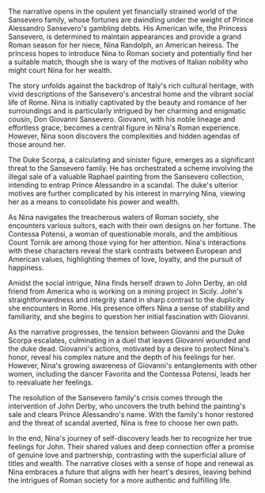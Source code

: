 The narrative opens in the opulent yet financially strained world of the Sansevero family, whose fortunes are dwindling under the weight of Prince Alessandro Sansevero's gambling debts. His American wife, the Princess Sansevero, is determined to maintain appearances and provide a grand Roman season for her niece, Nina Randolph, an American heiress. The princess hopes to introduce Nina to Roman society and potentially find her a suitable match, though she is wary of the motives of Italian nobility who might court Nina for her wealth.

The story unfolds against the backdrop of Italy's rich cultural heritage, with vivid descriptions of the Sansevero's ancestral home and the vibrant social life of Rome. Nina is initially captivated by the beauty and romance of her surroundings and is particularly intrigued by her charming and enigmatic cousin, Don Giovanni Sansevero. Giovanni, with his noble lineage and effortless grace, becomes a central figure in Nina's Roman experience. However, Nina soon discovers the complexities and hidden agendas of those around her.

The Duke Scorpa, a calculating and sinister figure, emerges as a significant threat to the Sansevero family. He has orchestrated a scheme involving the illegal sale of a valuable Raphael painting from the Sansevero collection, intending to entrap Prince Alessandro in a scandal. The duke's ulterior motives are further complicated by his interest in marrying Nina, viewing her as a means to consolidate his power and wealth.

As Nina navigates the treacherous waters of Roman society, she encounters various suitors, each with their own designs on her fortune. The Contessa Potensi, a woman of questionable morals, and the ambitious Count Tornik are among those vying for her attention. Nina's interactions with these characters reveal the stark contrasts between European and American values, highlighting themes of love, loyalty, and the pursuit of happiness.

Amidst the social intrigue, Nina finds herself drawn to John Derby, an old friend from America who is working on a mining project in Sicily. John's straightforwardness and integrity stand in sharp contrast to the duplicity she encounters in Rome. His presence offers Nina a sense of stability and familiarity, and she begins to question her initial fascination with Giovanni.

As the narrative progresses, the tension between Giovanni and the Duke Scorpa escalates, culminating in a duel that leaves Giovanni wounded and the duke dead. Giovanni's actions, motivated by a desire to protect Nina's honor, reveal his complex nature and the depth of his feelings for her. However, Nina's growing awareness of Giovanni's entanglements with other women, including the dancer Favorita and the Contessa Potensi, leads her to reevaluate her feelings.

The resolution of the Sansevero family's crisis comes through the intervention of John Derby, who uncovers the truth behind the painting's sale and clears Prince Alessandro's name. With the family's honor restored and the threat of scandal averted, Nina is free to choose her own path.

In the end, Nina's journey of self-discovery leads her to recognize her true feelings for John. Their shared values and deep connection offer a promise of genuine love and partnership, contrasting with the superficial allure of titles and wealth. The narrative closes with a sense of hope and renewal as Nina embraces a future that aligns with her heart's desires, leaving behind the intrigues of Roman society for a more authentic and fulfilling life.